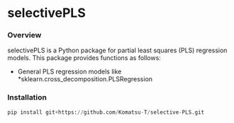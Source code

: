 # selectivePLS

### Overview
selectivePLS is a Python package for partial least squares (PLS) regression models. This package provides functions as follows:
* General PLS regression models like *sklearn.cross_decomposition.PLSRegression

### Installation
```python
pip install git+https://github.com/Komatsu-T/selective-PLS.git
```
